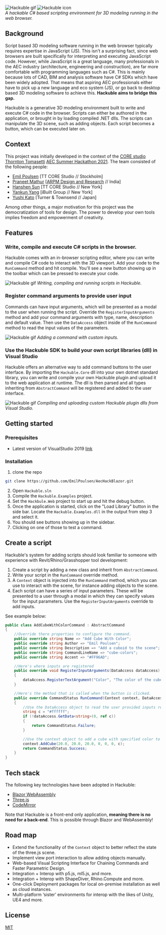 ![Hackuble gif](Resources/hackuble.gif) ![Hackuble icon](src/Hackuble.Web/wwwroot/icon.png)  
*A hackable C# based scripting environment for 3D modeling running in the web browser.* 

## Background
Script based 3D modeling software running in the web browser typically requires expertise in JavaScript (JS). This isn't a surprising fact, since web browsers are built specifically for interpreting and executing JavaScript code. However, while JavaScript is a great language, many professionals in the AEC industry (architecture, engineering and construction), are far more comfortable with programming languages such as C#. This is mainly because lots of CAD, BIM and analysis software have C# SDKs which have been widely adopted. That means that aspiring AEC professionals either have to pick up a new language and eco system (JS), or go back to desktop based 3D modeling software to achieve this. **Hackuble aims to bridge this gap.**

Hackuble is a generative 3D modeling environment built to write and execute C# code in the browser. Scripts can either be authored in the application, or brought in by loading compiled .NET dlls. The scripts can manipulate the 3D scene, such as adding objects. Each script becomes a button, which can be executed later on.

## Context
This project was initially developed in the context of the [CORE studio Thornton Tomasetti](http://core.thorntontomasetti.com/) [AEC Summer Hackathon 2021](https://www.aectech.us/). The team consisted of the following people:
- [Emil Poulsen](https://github.com/EmilPoulsen) [TT CORE Studio // Stockholm]
- [Praneet Mathur](https://github.com/pm-Architect) [[ARPM Design and Research](https://arpmdesignandresearch.com) // India]
- [Hanshen Sun](https://github.com/hanshenSun) [TT CORE Studio // New York]
- [Yankun Yang](https://github.com/simpleSketche) [iBuilt Group // New York]
- [Yushi Kato](https://github.com/YKato521) [Turner & Townsend // Japan]

Among other things, a major motivation for this project was the democratization of tools for design. The power to develop your own tools implies freedom and empowerment of creativity.

## Features

### Write, compile and execute C# scripts in the browser.
Hackuble comes with an in-browser scripting editor, where you can write and compile C# code to interact with the 3D viewport. Add your code to the `RunCommand` method and hit compile. You'll see a new button showing up in the toolbar which can be pressed to execute your code.

![Hackuble gif](gifs/hackuble-01-write-commands.gif)
*Writing, compiling and running scripts in Hackuble.*

### Register command arguments to provide user input
Commands can have input arguments, which will be presented as a modal to the user when running the script. Override the `RegisterInputArguments` method and add your command arguments with type, name, description and default value. Then use the `DataAccess` object inside of the `RunCommand` method to read the input values of the parameters.  

![Hackuble gif](gifs/hackuble-02-input-parameters.gif)
*Adding a command with custom inputs.*

### Use the Hackuble SDK to build your own script libraries (dll) in Visual Studio
Hackuble offers an alternative way to add command buttons to the user interface. By importing the `Hackuble.Core` dll into your own dotnet standard library, you can write and compile your own Hackuble plugin and upload it to the web application at runtime. The dll is then parsed and all types inheriting from `AbstractCommand` will be registered and added to the user interface.  

![Hackuble gif](gifs/hackuble-03-compile-plugin.gif)
*Compiling and uploading custom Hackuble plugin dlls from Visual Studio.*

## Getting started
### Prerequisites
* Latest version of VisualStudio 2019 [link](https://visualstudio.microsoft.com/downloads/)

### Installation
1. clone the repo

```sh
git clone https://github.com/EmilPoulsen/AecHackBlazor.git
```

2. Open `Hackuble.sln`
3. Compile the `Hackuble.Examples` project.
4. Set the `Hackbule.Web` project to start up and hit the debug button.
5. Once the application is started, click on the "Load Library" button in the side bar. Locate the `Hackuble.Examples.dll` in the output from step 3 and select it.
6. You should see buttons showing up in the sidebar.
7. Clicking on one of those to test a command.

## Create a script
Hackuble's system for adding scripts should look familiar to someone with experience with Revit/Rhino/Grasshopper tool development:

1. Create a script by adding a new class and inherit from `AbstractCommand`.
2. Write your script in the `RunCommand` override method.
3. A `Context` object is injected into the `RunCommand` method, which you can use to interact with the scene, for instance adding objects to the scene. 
4. Each script can have a series of input parameters. These will be presented to a user through a modal in which they can specify values for the input parameters. Use the `RegisterInputArguments` override to add inputs.

See example below:
```csharp
public class AddCubeWithColorCommand : AbstractCommand
{
    //Override there properties to configure the command.
    public override string Name => "Add Cube With Color";
    public override string Author => "Emil Poulsen";
    public override string Description => "Add a cuboid to the scene";
    public override string CommandLineName => "cube-colors";
    public override string Accent => "#FF96AD";

    //Here's where inputs are registered
    public override void RegisterInputArguments(DataAccess dataAccess)
    {
        dataAccess.RegisterTextArgument("Color", "The color of the cube in Hex Format", "#FF96AD");
    }

    //Here's the method that is called when the button is clicked.
    public override CommandStatus RunCommand(Context context, DataAccess dataAccess)
    {
        //Use the DataAccess object to read the user provided inputs registered above.
        string c = "#ffffff";
        if (!dataAccess.GetData<string>(0, ref c))
        {
            return CommandStatus.Failure;
        }

        //Use the context object to add a cube with specified color to the view port.
        context.AddCube(20.0, 20.0, 20.0, 0, 0, 0, c);
        return CommandStatus.Success;
    }
}
```

## Tech stack
The following key technologies have been adopted in Hackuble: 
- [Blazor WebAssembly](https://dotnet.microsoft.com/apps/aspnet/web-apps/blazor)
- [Three.js](https://threejs.org/)
- [CodeMirror](https://codemirror.net/)

Note that Hackuble is a front-end only application, **meaning there is no need for a back-end**. This is possible through Blazor and WebAssembly! 

## Road map
- Extend the functionality of the `Context` object to better reflect the state of the three.js scene.
- Implement view port interaction to allow adding objects manually.
- Web-based Visual Scripting Interface for Chaining Commands and Faster Parametric Design.
- Integration + Interop with p5.js, ml5.js, and more.
- Integration + Interop with ShapeDiver, Rhino.Compute and more.
- One-click Deployment packages for local on-premise installation as well as cloud instances.
- Multi-platform ‘sister’ environments for interop with the likes of Unity, UE4 and more.

## License
[MIT](LICENSE)